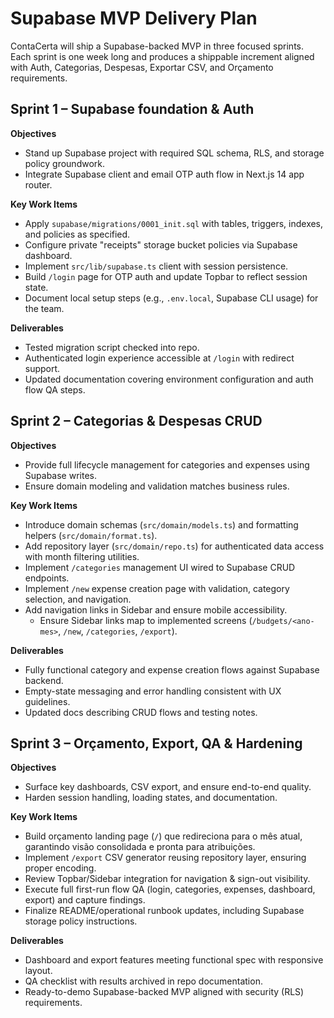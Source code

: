 # Supabase MVP Delivery Plan

ContaCerta will ship a Supabase-backed MVP in three focused sprints. Each sprint is one week long and produces a shippable increment aligned with Auth, Categorias, Despesas, Exportar CSV, and Orçamento requirements.

## Sprint 1 – Supabase foundation & Auth
**Objectives**
- Stand up Supabase project with required SQL schema, RLS, and storage policy groundwork.
- Integrate Supabase client and email OTP auth flow in Next.js 14 app router.

**Key Work Items**
- Apply `supabase/migrations/0001_init.sql` with tables, triggers, indexes, and policies as specified.
- Configure private "receipts" storage bucket policies via Supabase dashboard.
- Implement `src/lib/supabase.ts` client with session persistence.
- Build `/login` page for OTP auth and update Topbar to reflect session state.
- Document local setup steps (e.g., `.env.local`, Supabase CLI usage) for the team.

**Deliverables**
- Tested migration script checked into repo.
- Authenticated login experience accessible at `/login` with redirect support.
- Updated documentation covering environment configuration and auth flow QA steps.

## Sprint 2 – Categorias & Despesas CRUD
**Objectives**
- Provide full lifecycle management for categories and expenses using Supabase writes.
- Ensure domain modeling and validation matches business rules.

**Key Work Items**
- Introduce domain schemas (`src/domain/models.ts`) and formatting helpers (`src/domain/format.ts`).
- Add repository layer (`src/domain/repo.ts`) for authenticated data access with month filtering utilities.
- Implement `/categories` management UI wired to Supabase CRUD endpoints.
- Implement `/new` expense creation page with validation, category selection, and navigation.
- Add navigation links in Sidebar and ensure mobile accessibility.
  - Ensure Sidebar links map to implemented screens (`/budgets/<ano-mes>`, `/new`, `/categories`, `/export`).

**Deliverables**
- Fully functional category and expense creation flows against Supabase backend.
- Empty-state messaging and error handling consistent with UX guidelines.
- Updated docs describing CRUD flows and testing notes.

## Sprint 3 – Orçamento, Export, QA & Hardening
**Objectives**
- Surface key dashboards, CSV export, and ensure end-to-end quality.
- Harden session handling, loading states, and documentation.

**Key Work Items**
- Build orçamento landing page (`/`) que redireciona para o mês atual, garantindo visão consolidada e pronta para atribuições.
- Implement `/export` CSV generator reusing repository layer, ensuring proper encoding.
- Review Topbar/Sidebar integration for navigation & sign-out visibility.
- Execute full first-run flow QA (login, categories, expenses, dashboard, export) and capture findings.
- Finalize README/operational runbook updates, including Supabase storage policy instructions.

**Deliverables**
- Dashboard and export features meeting functional spec with responsive layout.
- QA checklist with results archived in repo documentation.
- Ready-to-demo Supabase-backed MVP aligned with security (RLS) requirements.
